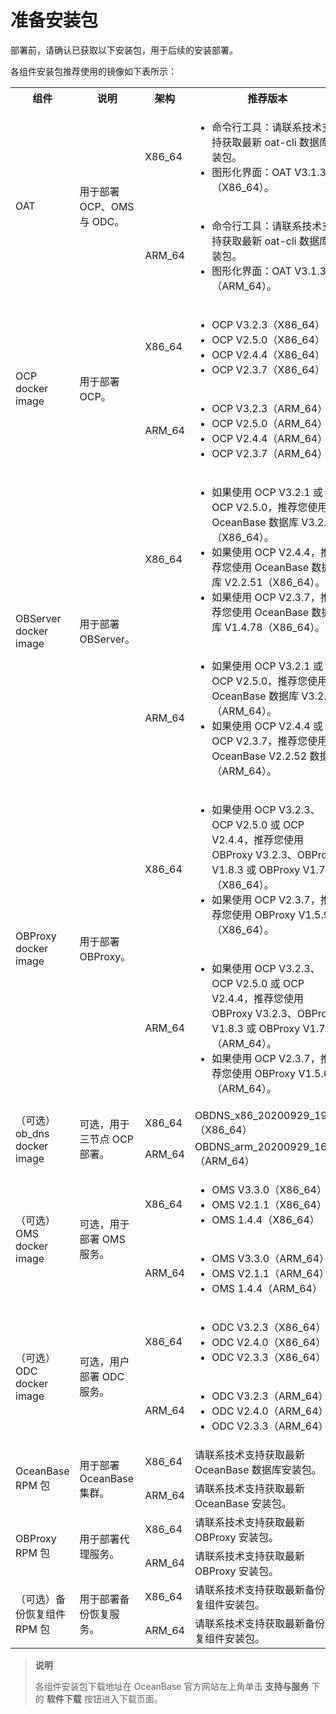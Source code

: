 # 准备安装包

部署前，请确认已获取以下安装包，用于后续的安装部署。

各组件安装包推荐使用的镜像如下表所示：

<table>
   <tr>
       <th>组件</th>
       <th>说明</th>
       <th>架构</th>
       <th>推荐版本</th>
   </tr>
   <tr>
       <td rowspan="2">OAT</td>
       <td rowspan="2">用于部署 OCP、OMS 与 ODC。</td>
       <td>X86_64</td>
       <td>
           <ul>
               <li>命令行工具：请联系技术支持获取最新 oat-cli 数据库安装包。</li>
               <li>图形化界面：OAT V3.1.3（X86_64）。</li>
           </ul>
       </td>
   </tr>
   <tr>
       <td>ARM_64</td>
       <td>
           <ul>
               <li> 命令行工具：请联系技术支持获取最新 oat-cli 数据库安装包。</li>
               <li> 图形化界面：OAT V3.1.3（ARM_64）。</li>
           </ul>
       </td>
   </tr>
   <tr>
       <td rowspan="2">OCP docker image</td>
       <td rowspan="2">用于部署 OCP。</td>
       <td>X86_64</td>
       <td>
           <ul>
               <li>OCP V3.2.3（X86_64）</li>
               <li>OCP V2.5.0（X86_64）</li>
               <li>OCP V2.4.4（X86_64）</li>
               <li>OCP V2.3.7（X86_64）</li>
           </ul>
        </td>
   </tr>
   <tr>
       <td>ARM_64</td>
       <td>
           <ul>
               <li>OCP V3.2.3（ARM_64）</li>
               <li>OCP V2.5.0（ARM_64）</li>
               <li>OCP V2.4.4（ARM_64）</li>
               <li>OCP V2.3.7（ARM_64）</li>
           </ul>
       </td>
   </tr>
   <tr>
       <td rowspan="2">OBServer docker image</td>
       <td rowspan="2">用于部署 OBServer。</td>
       <td>X86_64</td>
       <td>
           <ul>
               <li>如果使用 OCP V3.2.1 或 OCP V2.5.0，推荐您使用 OceanBase 数据库 V3.2.2（X86_64）。</li>
               <li>如果使用 OCP V2.4.4，推荐您使用 OceanBase 数据库 V2.2.51（X86_64）。</li>
               <li>如果使用 OCP V2.3.7，推荐您使用 OceanBase 数据库 V1.4.78（X86_64）。</li>
           </ul>
       </td>
   </tr>
   <tr>
       <td>ARM_64</td>
       <td>
           <ul>
               <li>如果使用 OCP V3.2.1 或 OCP V2.5.0，推荐您使用 OceanBase 数据库 V3.2.2（ARM_64）。</li>
               <li>如果使用 OCP V2.4.4 或 OCP V2.3.7，推荐您使用 OceanBase V2.2.52 数据库（ARM_64）。</li>
           </ul>
        </td>
   </tr>
   <tr>
       <td rowspan="2">OBProxy docker image</td>
       <td rowspan="2">用于部署 OBProxy。</td>
       <td>X86_64</td>
       <td>
           <ul>
               <li>如果使用 OCP V3.2.3、OCP V2.5.0 或 OCP V2.4.4，推荐您使用 OBProxy V3.2.3、OBProxy V1.8.3 或 OBProxy V1.7.3（X86_64）。</li>
               <li>如果使用 OCP V2.3.7，推荐您使用 OBProxy V1.5.9（X86_64）。</li>
           </ul>
       </td>
   </tr>
   <tr>
       <td>ARM_64</td>
       <td>
           <ul>
               <li>如果使用 OCP V3.2.3、OCP V2.5.0 或 OCP V2.4.4，推荐您使用 OBProxy V3.2.3、OBProxy V1.8.3 或 OBProxy V1.7.4（ARM_64）。</li>
               <li>如果使用 OCP V2.3.7，推荐您使用 OBProxy V1.5.6（ARM_64）。</li>
           </ul>
       </td>
   </tr>
   <tr>
       <td rowspan="2">（可选）ob_dns docker image</td>
       <td rowspan="2">可选，用于三节点 OCP 部署。</td>
       <td>X86_64</td>
       <td>OBDNS_x86_20200929_1937（X86_64）</td>
   </tr>
   <tr>
       <td>ARM_64</td>
       <td>OBDNS_arm_20200929_1620（ARM_64）</td>
   </tr>
   <tr>
       <td rowspan="2">（可选）OMS docker image</td>
       <td rowspan="2">可选，用于部署 OMS 服务。</td>
       <td>X86_64</td>
       <td>
           <ul>
               <li>OMS V3.3.0（X86_64）</li>
               <li>OMS V2.1.1（X86_64）</li>
               <li>OMS 1.4.4（X86_64）</li>
           </ul>
       </td>
   </tr>
   <tr>
       <td>ARM_64</td>
       <td>
           <ul>
               <li>OMS V3.3.0（ARM_64）</li>
               <li>OMS V2.1.1（ARM_64）</li>
               <li>OMS 1.4.4（ARM_64）</li>
           </ul>
       </td>
   </tr>
   <tr>
       <td rowspan="2">（可选）ODC docker image</td>
       <td rowspan="2">可选，用户部署 ODC 服务。</td>
       <td>X86_64</td>
       <td>
           <ul>
               <li>ODC V3.2.3（X86_64）</li>
               <li>ODC V2.4.0（X86_64）</li>
               <li>ODC V2.3.3（X86_64）</li>
           </ul>
       </td>
   </tr>
   <tr>
       <td>ARM_64</td>
       <td>
           <ul>
               <li>ODC V3.2.3（ARM_64）</li>
               <li>ODC V2.4.0（ARM_64）</li>
               <li>ODC V2.3.3（ARM_64）</li>
           </ul>
       </td>
   </tr>
   <tr>
       <td rowspan="2">OceanBase RPM 包</td>
       <td rowspan="2">用于部署 OceanBase 集群。</td>
       <td>X86_64</td>
       <td>请联系技术支持获取最新 OceanBase 数据库安装包。</td>
   </tr>
   <tr>
       <td>ARM_64</td>
       <td>请联系技术支持获取最新 OceanBase 安装包。</td>
   </tr>
   <tr>
       <td rowspan="2">OBProxy RPM 包</td>
       <td rowspan="2">用于部署代理服务。</td>
       <td>X86_64</td>
       <td>请联系技术支持获取最新 OBProxy 安装包。</td>
   </tr>
   <tr>
       <td>ARM_64</td>
       <td>请联系技术支持获取最新 OBProxy 安装包。</td>
   </tr>
   <tr>
       <td rowspan="2">（可选）备份恢复组件 RPM 包</td>
       <td rowspan="2">用于部署备份恢复服务。</td>
       <td>X86_64</td>
       <td>请联系技术支持获取最新备份恢复组件安装包。</td>
   </tr>
   <tr>
       <td>ARM_64</td>
       <td>请联系技术支持获取最新备份恢复组件安装包。</td>
   </tr>
</table>

> **说明**
>
> 各组件安装包下载地址在 OceanBase 官方网站左上角单击 **支持与服务** 下的 **软件下载** 按钮进入下载页面。
